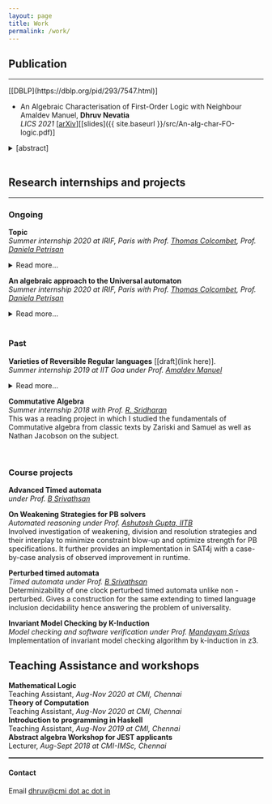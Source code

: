 ```yaml
---
layout: page
title: Work
permalink: /work/
---
```

<!-- <script>
var coll = document.getElementsByClassName("collapsible");
var i;

for (i = 0; i < coll.length; i++) {
  coll[i].addEventListener("click", function() {
    this.classList.toggle("active");
    var content = this.nextElementSibling;
    if (content.style.maxHeight){
      content.style.maxHeight = null;
    } else {
      content.style.maxHeight = content.scrollHeight + "px";
    }
  });
}
</script> -->



## Publication
<hr>
[[DBLP](https://dblp.org/pid/293/7547.html)]


* An Algebraic Characterisation of First-Order Logic with Neighbour<br/>
Amaldev Manuel, **Dhruv Nevatia**<br/>
*LICS 2021*
[[arXiv](https://arxiv.org/abs/2105.09368)][[slides]({{ site.baseurl }}/src/An-alg-char-FO-logic.pdf)]
<details>
  <summary> [abstract] </summary>
    <p>
      We give an algebraic characterisation of first-order logic with the neighbour relation, on finite words. For this, we consider languages of finite words over alphabets with an involution on them. The natural algebras for such languages are involution semigroups. To characterise the logic, we define a special kind of semidirect product of involution semigroups, called the locally hermitian product. The characterisation theorem for FO with neighbour states that a language is definable in the logic if and only if it is recognised by a locally hermitian product of an aperiodic commutative involution semigroup, and a locally trivial involution semigroup. We then define the notion of involution varieties of languages, namely classes of languages closed under Boolean operations, quotients, involution, and inverse images of involutory morphisms. An Eilenberg-type correspondence is established between involution varieties of languages and pseudovarieties of involution semigroups.
    </p>
</details>

<br/>


## Research internships and projects
<hr>

### Ongoing

**Topic**<br><i>Summer internship 2020 at IRIF, Paris with Prof. [Thomas Colcombet](https://www.irif.fr/~colcombe/), Prof. [Daniela Petrisan](https://www.irif.fr/~petrisan/)</i>
<details>
  <summary> Read more... </summary>
    <p>
      The notion Universal automaton has been studied since the last 50 years. Though complex and large it has many interesting properties and is worth a more careful look. Our goal is to study this automaton in an algebraic perspective.
    </p>
</details>

**An algebraic approach to the Universal automaton**<br><i>Summer internship 2020 at IRIF, Paris with Prof. [Thomas Colcombet](https://www.irif.fr/~colcombe/), Prof. [Daniela Petrisan](https://www.irif.fr/~petrisan/)</i>
<details>
  <summary> Read more... </summary>
    <p>
    The notion Universal automaton has been studied since the last 50 years. Though complex and large it has many interesting properties and is worth a more careful look. Our goal is to study this automaton in an algebraic perspective.
    </p>
</details>

<br>

### Past

**Varieties of Reversible Regular languages** [[draft](link here)].
<br> <i>Summer internship 2019 at IIT Goa under Prof. [Amaldev Manuel](https://www.iitgoa.ac.in/~amal)</i>
<details>
  <summary> Read more... </summary>
    <p>
    Check out my paper [paper](https://arxiv.org/abs/2105.09368)
    </p>
</details>


**Commutative Algebra**<br><i>Summer internship 2018 with Prof. [R. Sridharan](https://www.cmi.ac.in/people/fac-profile.php?id=rsridhar)</i><br>
This was a reading project in which I studied the fundamentals of Commutative algebra from classic texts by Zariski and Samuel as well as Nathan Jacobson on the subject.

<br>

### Course projects

**Advanced Timed automata**<br>*under Prof. [B Srivathsan](https://www.cmi.ac.in/~sri/)*<br>


**On Weakening Strategies for PB solvers**<br>*Automated reasoning under Prof. [Ashutosh Gupta, IITB](https://www.cse.iitb.ac.in/~akg/)*<br>
Involved investigation of weakening, division and resolution strategies and their interplay to minimize constraint blow-up and optimize strength for PB specifications. It further provides an implementation in SAT4j with a case-by-case analysis of observed improvement in runtime.

**Perturbed timed automata**<br>*Timed automata under Prof. [B Srivathsan](https://www.cmi.ac.in/~sri/)*<br>
Determinizability of one clock perturbed timed automata unlike non - perturbed. Gives a construction for the same extending to timed language inclusion decidability hence answering the problem of universality.

**Invariant Model Checking by K-Induction**<br>*Model checking and software verification under Prof. [Mandayam Srivas](https://www.cmi.ac.in/~mksrivas/)*<br>
Implementation of invariant model checking algorithm by k-induction in z3.

## Teaching Assistance and workshops

**Mathematical Logic**<br>Teaching Assistant, *Aug-Nov 2020 at CMI, Chennai*<br>
**Theory of Computation**<br>Teaching Assistant, *Aug-Nov 2020 at CMI, Chennai*<br>
**Introduction to programming in Haskell**<br>Teaching Assistant, *Aug-Nov 2019 at CMI, Chennai*<br>
**Abstract algebra Workshop for JEST applicants**<br>Lecturer, *Aug-Sept 2018 at CMI-IMSc, Chennai*<br>

<hr style="border:1px solid gray">

#### Contact

Email [dhruv@cmi dot ac dot in](mailto:dhruv@cmi.ac.in)
